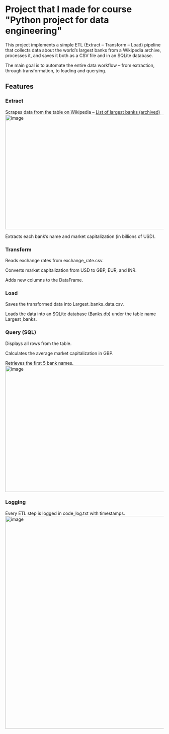 # Project that I made for course "Python project for data engineering"

This project implements a simple ETL (Extract – Transform – Load) pipeline that collects data about the world’s largest banks from a Wikipedia archive, processes it, and saves it both as a CSV file and in an SQLite database.

The main goal is to automate the entire data workflow – from extraction, through transformation, to loading and querying.

## Features

### Extract

Scrapes data from the table on Wikipedia – [List of largest banks (archived)](https://web.archive.org/web/20230908091635/https://en.wikipedia.org/wiki/List_of_largest_banks)
<img width="524" height="363" alt="image" src="https://github.com/user-attachments/assets/3647a4e9-8bc0-433d-89d8-cc409c80abe3" />


Extracts each bank’s name and market capitalization (in billions of USD).

### Transform

Reads exchange rates from exchange_rate.csv.

Converts market capitalization from USD to GBP, EUR, and INR.

Adds new columns to the DataFrame.

### Load

Saves the transformed data into Largest_banks_data.csv.

Loads the data into an SQLite database (Banks.db) under the table name Largest_banks.

### Query (SQL)

Displays all rows from the table.

Calculates the average market capitalization in GBP.

Retrieves the first 5 bank names.
<img width="789" height="400" alt="image" src="https://github.com/user-attachments/assets/784c819a-d281-4240-ba17-3210900fc6f1" />


### Logging

Every ETL step is logged in code_log.txt with timestamps.
<img width="717" height="674" alt="image" src="https://github.com/user-attachments/assets/84441378-87bf-4c10-b978-9633b38af4fe" />

